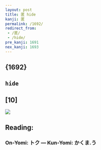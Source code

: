 ```yaml
---
layout: post
title: 匿 hide
kanji: 匿
permalink: /1692/
redirect_from:
 - /匿/
 - /hide/
pre_kanji: 1691
nex_kanji: 1693
---
```


## {1692}

## `hide`

## [10]

<div class="stroke"><img src="E58CBF.png" /></div>

## Reading:

### On-Yomi: トク &mdash; Kun-Yomi: かくま.う
